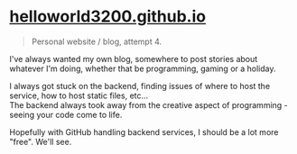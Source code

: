 # [helloworld3200.github.io](https://helloworld3200.github.io "View the website now!")

> Personal website / blog, attempt 4.

I've always wanted my own blog, somewhere to post stories about whatever I'm doing, whether that be programming, gaming or a holiday.

I always got stuck on the backend, finding issues of where to host the service, how to host static files, etc...  
The backend always took away from the creative aspect of programming - seeing your code come to life.

Hopefully with GitHub handling backend services, I should be a lot more "free". We'll see.
